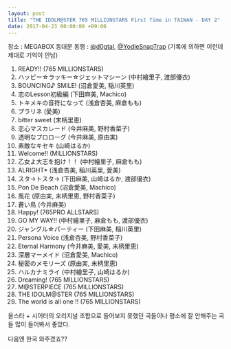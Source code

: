 ```yaml
---
layout: post
title: "THE IDOLM@STER 765 MILLIONSTARS First Time in TAIWAN - DAY 2"
date: 2017-04-23 00:00:00 +09:00
---
```


장소 : MEGABOX 동대문
동행 : [@d0gtal](https://twitter.com/d0gtal), [@YodleSnapTrap](https://twitter.com/YodleSnapTrap) (기록에 의하면 이런데 제대로 기억이 안남)

1.  READY!! (765 MILLIONSTARS)
2.  ハッピー☆ラッキー☆ジェットマシーン (中村繪里子, 渡部優衣)
3.  BOUNCING♪ SMILE! (沼倉愛美, 稲川英里)
4.  恋のLesson初級編 (下田麻美, Machico)
5.  トキメキの音符になって (浅倉杏美, 麻倉もも)
6.  プラリネ (愛美)
7.  bitter sweet (末柄里恵)
8.  恋心マスカレード (今井麻美, 野村香菜子)
9.  透明なプロローグ (今井麻美, 原由実)
10. 素敵なキセキ (山崎はるか)
11. Welcome!! (MILLIONSTARS)
12. 乙女よ大志を抱け！！ (中村繪里子, 麻倉もも)
13. ALRIGHT* (浅倉杏美, 稲川英里, 愛美)
14. スタ→トスタ→ (下田麻美, 山崎はるか, 渡部優衣)
15. Pon De Beach (沼倉愛美, Machico)
16. 風花 (原由実, 末柄里恵, 野村香菜子)
17. 蒼い鳥 (今井麻美)
18. Happy! (765PRO ALLSTARS)
19. GO MY WAY!! (中村繪里子, 麻倉もも, 渡部優衣)
20. ジャングル☆パーティー (下田麻美, 稲川英里)
21. Persona Voice (浅倉杏美, 野村香菜子)
22. Eternal Harmony (今井麻美, 愛美, 末柄里恵)
23. 深層マーメイド (沼倉愛美, Machico)
24. 秘密のメモリーズ (原由実, 末柄里恵)
25. ハルカナミライ (中村繪里子, 山崎はるか)
26. Dreaming! (765 MILLIONSTARS)
27. M@STERPIECE (765 MILLIONSTARS)
28. THE IDOLM@STER (765 MILLIONSTARS)
29. The world is all one !! (765 MILLIONSTARS)

올스타 + 시어터의 오리지널 조합으로 들어보지 못했던 곡들이나 평소에 잘 안해주는 곡들 많이 들어봐서 좋았다.

다음엔 한국 와주겠죠??
